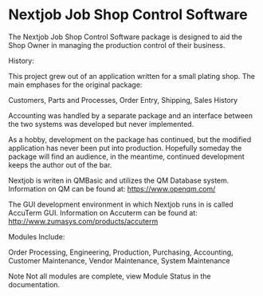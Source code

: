 # Nextjob Job Shop Control Software
The Nextjob Job Shop Control Software package is designed to aid the Shop Owner in managing the production control of their business.

History:

This project grew out of an application written for a small plating shop.  The main emphases for the original package:

Customers,
Parts and Processes,
Order Entry,
Shipping,
Sales History


Accounting was handled by a separate package and an interface between the two systems was developed but never implemented.

As a hobby, development on the package has continued, but the modified application has never been put into production.
Hopefully someday the package will find an audience, in the meantime, continued development keeps the author out of the bar. 

Nextjob is writen in QMBasic and utilizes the QM Database system.  Information on QM can be found at:
https://www.openqm.com/

The GUI development environment in which Nextjob runs in is called AccuTerm GUI. Information on Accuterm can be found at:
http://www.zumasys.com/products/accuterm

Modules Include:

Order Processing,
Engineering,
Production,
Purchasing,
Accounting,
Customer Maintenance,
Vendor Maintenance,
System Maintenance

Note Not all modules are complete, view Module Status in the documentation.
